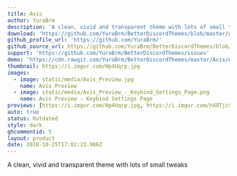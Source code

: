 ```yaml
---
title: Avis
author: YuraBrm
description: 'A clean, vivid and transparent theme with lots of small tweaks'
download: 'https://github.com/YuraBrm/BetterDiscordThemes/blob/master/Avis/Avis.theme.css'
github_profile_url: 'https://github.com/YuraBrm/'
github_source_url: https://github.com/YuraBrm/BetterDiscordThemes/blob/master/Avis/Avis.theme.css
support: 'https://github.com/YuraBrm/BetterDiscordThemes/issues'
demo: 'https://cdn.rawgit.com/YuraBrm/BetterDiscordThemes/master/Avis/Avis.theme.css'
thumbnail: https://i.imgur.com/Hp4Uqrp.jpg
images:
  - image: static/media/Avis_Preview.jpg
    name: Avis Preview
  - image: static/media/Avis_Preview_-_Keybind_Settings_Page.png
    name: Avis Preview - Keybind Settings Page
previews: [https://i.imgur.com/Hp4Uqrp.jpg, https://i.imgur.com/hXOTjcS.png]
auto: true
status: Outdated
style: dark
ghcommentid: 5
layout: product
date: 2018-10-25T17:02:23.986Z
---
```

A clean, vivid and transparent theme with lots of small tweaks